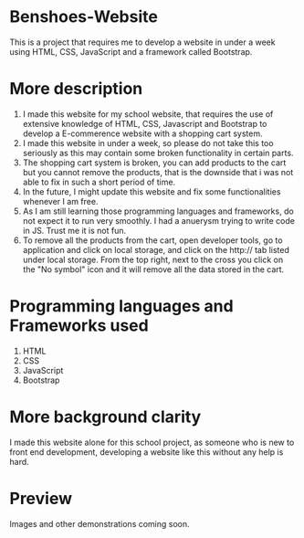 # Benshoes-Website
This is a project that requires me to develop a website in under a week using HTML, CSS, JavaScript and a framework called Bootstrap.

# More description
1. I made this website for my school website, that requires the use of extensive knowledge of HTML, CSS, Javascript and Bootstrap to develop a E-commerence website with a shopping cart system.
2. I made this website in under a week, so please do not take this too seriously as this may contain some broken functionality in certain parts.
3. The shopping cart system is broken, you can add products to the cart but you cannot remove the products, that is the downside that i was not able to fix in such a short period of time.
4. In the future, I might update this website and fix some functionalities whenever I am free.
5. As I am still learning those programming languages and frameworks, do not expect it to run very smoothly. I had a anuerysm trying to write code in JS. Trust me it is not fun.
6. To remove all the products from the cart, open developer tools, go to application and click on local storage, and click on the http:// tab listed under local storage. From the top right, next to the cross you click on the "No symbol" icon and it will remove all the data stored in the cart.

# Programming languages and Frameworks used
1. HTML
2. CSS
3. JavaScript
4. Bootstrap

# More background clarity
I made this website alone for this school project, as someone who is new to front end development, developing a website like this without any help is hard.

# Preview
Images and other demonstrations coming soon.
